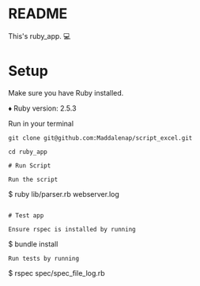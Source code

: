 # README

This's ruby_app. :computer:

# Setup

Make sure you have Ruby installed.

♦️ Ruby version: 2.5.3

Run in your terminal
```
git clone git@github.com:Maddalenap/script_excel.git

cd ruby_app

# Run Script

Run the script
```
$ ruby lib/parser.rb webserver.log
```

# Test app

Ensure rspec is installed by running
```
$ bundle install
```
Run tests by running
```
$ rspec spec/spec_file_log.rb
```
